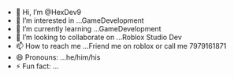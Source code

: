 - 👋 Hi, I’m @HexDev9
- 👀 I’m interested in ...GameDevelopment
- 🌱 I’m currently learning ...GameDevelopment
- 💞️ I’m looking to collaborate on ...Roblox Studio Dev
- 📫 How to reach me ...Friend me on roblox or call me 7979161871
- 😄 Pronouns: ...he/him/his
- ⚡ Fun fact: ...

<!---
HexDev9/HexDev9 is a ✨ special ✨ repository because its `README.md` (this file) appears on your GitHub profile.
You can click the Preview link to take a look at your changes.
--->
